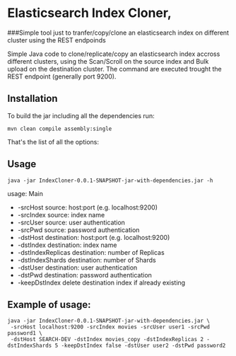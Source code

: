 # Elasticsearch Index Cloner, 
###Simple tool just to tranfer/copy/clone an elasticsearch index on different cluster using the REST endpoinds

Simple Java code to clone/replicate/copy an elasticsearch index accross different clusters, using the Scan/Scroll on the source index and Bulk upload on the destination cluster.
The command are executed trought the REST endpoint (generally port 9200). 

Installation
------------
To build the jar including all the dependencies run:
```
mvn clean compile assembly:single
```

That's the list of all the options:

Usage
------
```
java -jar IndexCloner-0.0.1-SNAPSHOT-jar-with-dependencies.jar -h
```
usage: Main
*  -srcHost          source: host:port (e.g. localhost:9200)
*  -srcIndex         source: index name
*  -srcUser          source: user authentication
*  -srcPwd           source: password authentication
*  -dstHost          destination: host:port (e.g. localhost:9200)
*  -dstIndex         destination: index name
*  -dstIndexReplicas destination: number of Replicas
*  -dstIndexShards   destination: number of Shards
*  -dstUser          destination: user authentication
*  -dstPwd           destination: password authentication
*  -keepDstIndex     delete destination index if already existing


Example of usage:
-----
```
java -jar IndexCloner-0.0.1-SNAPSHOT-jar-with-dependencies.jar \
 -srcHost localhost:9200 -srcIndex movies -srcUser user1 -srcPwd password1 \
 -dstHost SEARCH-DEV -dstIndex movies_copy -dstIndexReplicas 2 -dstIndexShards 5 -keepDstIndex false -dstUser user2 -dstPwd password2 
```
